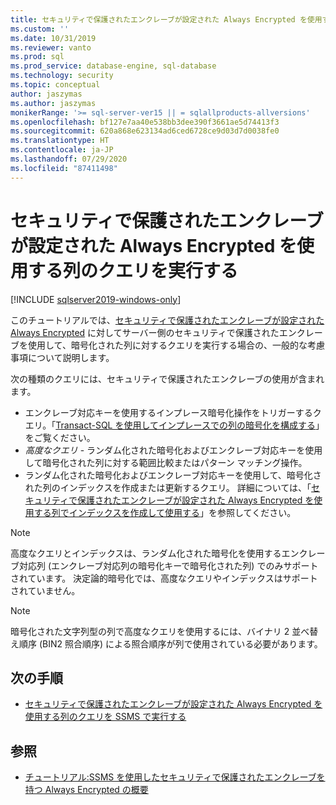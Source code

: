 ```yaml
---
title: セキュリティで保護されたエンクレーブが設定された Always Encrypted を使用する列のクエリを実行する | Microsoft Docs
ms.custom: ''
ms.date: 10/31/2019
ms.reviewer: vanto
ms.prod: sql
ms.prod_service: database-engine, sql-database
ms.technology: security
ms.topic: conceptual
author: jaszymas
ms.author: jaszymas
monikerRange: '>= sql-server-ver15 || = sqlallproducts-allversions'
ms.openlocfilehash: bf127e7aa40e538bb3dee390f3661ae5d74413f3
ms.sourcegitcommit: 620a868e623134ad6ced6728ce9d03d7d0038fe0
ms.translationtype: HT
ms.contentlocale: ja-JP
ms.lasthandoff: 07/29/2020
ms.locfileid: "87411498"
---
```

# <a name="query-columns-using-always-encrypted-with-secure-enclaves"></a>セキュリティで保護されたエンクレーブが設定された Always Encrypted を使用する列のクエリを実行する
[!INCLUDE [sqlserver2019-windows-only](../../../includes/applies-to-version/sqlserver2019-windows-only.md)]

このチュートリアルでは、[セキュリティで保護されたエンクレーブが設定された Always Encrypted](always-encrypted-enclaves.md) に対してサーバー側のセキュリティで保護されたエンクレーブを使用して、暗号化された列に対するクエリを実行する場合の、一般的な考慮事項について説明します。 

次の種類のクエリには、セキュリティで保護されたエンクレーブの使用が含まれます。
- エンクレーブ対応キーを使用するインプレース暗号化操作をトリガーするクエリ。「[Transact-SQL を使用してインプレースでの列の暗号化を構成する](always-encrypted-enclaves-configure-encryption-tsql.md)」をご覧ください。
- *高度なクエリ* - ランダム化された暗号化およびエンクレーブ対応キーを使用して暗号化された列に対する範囲比較またはパターン マッチング操作。
- ランダム化された暗号化およびエンクレーブ対応キーを使用して、暗号化された列のインデックスを作成または更新するクエリ。 詳細については、「[セキュリティで保護されたエンクレーブが設定された Always Encrypted を使用する列でインデックスを作成して使用する](always-encrypted-enclaves-create-use-indexes.md)」を参照してください。

> [!NOTE]
> 高度なクエリとインデックスは、ランダム化された暗号化を使用するエンクレーブ対応列 (エンクレーブ対応列の暗号化キーで暗号化された列) でのみサポートされています。 決定論的暗号化では、高度なクエリやインデックスはサポートされていません。

> [!NOTE]
> 暗号化された文字列型の列で高度なクエリを使用するには、バイナリ 2 並べ替え順序 (BIN2 照合順序) による照合順序が列で使用されている必要があります。 


## <a name="next-steps"></a>次の手順
- [セキュリティで保護されたエンクレーブが設定された Always Encrypted を使用する列のクエリを SSMS で実行する](always-encrypted-enclaves-query-columns-ssms.md)

## <a name="see-also"></a>参照
- [チュートリアル:SSMS を使用したセキュリティで保護されたエンクレーブを持つ Always Encrypted の概要](../tutorial-getting-started-with-always-encrypted-enclaves.md)

